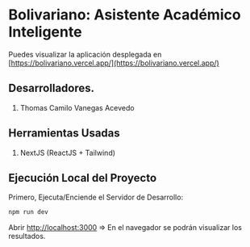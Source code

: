 # Bolivariano: Asistente Académico Inteligente

Puedes visualizar la aplicación desplegada en [https://bolivariano.vercel.app/](https://bolivariano.vercel.app/)

## Desarrolladores.
1. Thomas Camilo Vanegas Acevedo

## Herramientas Usadas
1. NextJS (ReactJS + Tailwind)

## Ejecución Local del Proyecto
Primero, Ejecuta/Enciende el Servidor de Desarrollo:
```bash
npm run dev
```
Abrir [http://localhost:3000](http://localhost:3000) => En el navegador se podrán visualizar los resultados.